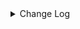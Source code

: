 <details><summary> Change Log </summary>

| Change | Commit | Version |
| --- | --- | --- |
|[improve] console sink options (#8743)|https://github.com/apache/seatunnel/commit/c439b99f1|2.3.10|
|[Improve] restruct connector common options (#8634)|https://github.com/apache/seatunnel/commit/f3499a6ee|2.3.10|
|[Improve][dist]add UT class name check (#8182)|https://github.com/apache/seatunnel/commit/9cf4192fe|2.3.9|
|[Feature][Core] Support cdc task ddl restore for zeta (#7463)|https://github.com/apache/seatunnel/commit/8e322281e|2.3.9|
|[Feature][Restapi] Allow metrics information to be associated to logical plan nodes (#7786)|https://github.com/apache/seatunnel/commit/6b7c53d03|2.3.9|
|[Feature][Core] Add event notify for all connector (#7501)|https://github.com/apache/seatunnel/commit/d71337b0e|2.3.8|
|[Improve][Connector] Add multi-table sink option check (#7360)|https://github.com/apache/seatunnel/commit/2489f6446|2.3.7|
|Update ConsoleSinkFactory.java (#7350)|https://github.com/apache/seatunnel/commit/921662722|2.3.7|
|[Feature][Core] Support using upstream table placeholders in sink options and auto replacement (#7131)|https://github.com/apache/seatunnel/commit/c4ca74122|2.3.6|
|[Feature][Core] Support event listener for job (#6419)|https://github.com/apache/seatunnel/commit/831d0022e|2.3.5|
|[Improve] Remove use `SeaTunnelSink::getConsumedType` method and mark it as deprecated (#5755)|https://github.com/apache/seatunnel/commit/8de740810|2.3.4|
|[Improve] Add default implement for `SeaTunnelSink::setTypeInfo` (#5682)|https://github.com/apache/seatunnel/commit/86cba8745|2.3.4|
|[Feature] Support multi-table sink (#5620)|https://github.com/apache/seatunnel/commit/81ac17318|2.3.4|
|[Improve] Refactor CatalogTable and add `SeaTunnelSource::getProducedCatalogTables` (#5562)|https://github.com/apache/seatunnel/commit/41173357f|2.3.4|
|[Feature] [api env] Add job-level configuration for checkpoint timeout. (#5222)|https://github.com/apache/seatunnel/commit/3c13275ed|2.3.4|
|[Improve][CheckStyle] Remove useless &#x27;SuppressWarnings&#x27; annotation of checkstyle. (#5260)|https://github.com/apache/seatunnel/commit/51c0d709b|2.3.4|
|[Feature][CDC][Zeta] Support schema evolution framework(DDL) (#5125)|https://github.com/apache/seatunnel/commit/4f89c1d27|2.3.3|
|Merge branch &#x27;dev&#x27; into merge/cdc|https://github.com/apache/seatunnel/commit/4324ee191|2.3.1|
|[Improve][Project] Code format with spotless plugin.|https://github.com/apache/seatunnel/commit/423b58303|2.3.1|
|[hotfix][zeta] fix zeta multi-table parser error (#4193)|https://github.com/apache/seatunnel/commit/98f2ad0c1|2.3.1|
|[Feature][Zeta] Support shuffle multiple rows by tableId (#4147)|https://github.com/apache/seatunnel/commit/8348f1a10|2.3.1|
|[Improve][build] Give the maven module a human readable name (#4114)|https://github.com/apache/seatunnel/commit/d7cd60105|2.3.1|
|[Improve][Project] Code format with spotless plugin. (#4101)|https://github.com/apache/seatunnel/commit/a2ab16656|2.3.1|
|[Improve][Connector-V2]console sink output content to slf4j log (#3745)|https://github.com/apache/seatunnel/commit/82a5c852d|2.3.1|
|[Hotfix][OptionRule] Fix option rule about all connectors (#3592)|https://github.com/apache/seatunnel/commit/226dc6a11|2.3.0|
|[improve][connector] The Factory#factoryIdentifier must be consistent with PluginIdentifierInterface#getPluginName (#3328)|https://github.com/apache/seatunnel/commit/d9519d696|2.3.0|
|[Improve][Connector-V2][Console] Add Console option rule (#3322)|https://github.com/apache/seatunnel/commit/efb471160|2.3.0|
|[Improve][connector][console] print subtask index (#3000)|https://github.com/apache/seatunnel/commit/de345783d|2.3.0-beta|
|[Bug][Connector-V2] Fix the bug that can not print SeaTunnelRow correctly (#2749)|https://github.com/apache/seatunnel/commit/9365d3520|2.2.0-beta|
|[Feature][Connector-V2] Add iceberg source connector (#2615)|https://github.com/apache/seatunnel/commit/ffc6088a7|2.2.0-beta|
|[Bug][ConsoleSinkV2]fix fieldToString StackOverflow and add Unit-Test (#2545)|https://github.com/apache/seatunnel/commit/6f8709456|2.2.0-beta|
|[Improve][Console] improve console to printf schema and deepToString fields (#2517)|https://github.com/apache/seatunnel/commit/963387d37|2.2.0-beta|
|[api-draft][Optimize] Optimize module name (#2062)|https://github.com/apache/seatunnel/commit/f79e3112b|2.2.0-beta|

</details>
